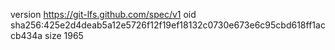 version https://git-lfs.github.com/spec/v1
oid sha256:425e2d4deab5a12e5726f12f19ef18132c0730e673e6c95cbd618ff1accb434a
size 1965
